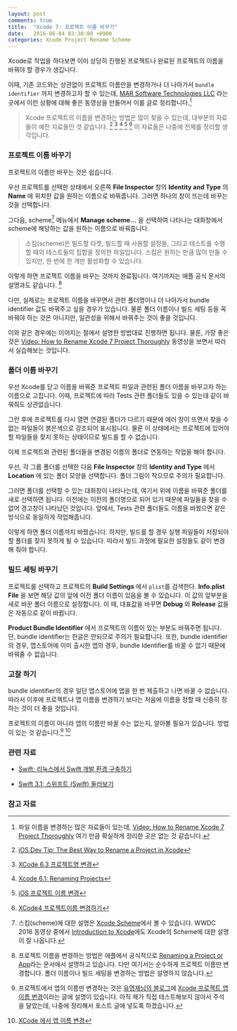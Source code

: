 ```yaml
---
layout: post
comments: true
title:  "Xcode 7: 프로젝트 이름 바꾸기"
date:   2016-06-04 03:30:00 +0900
categories: Xcode Project Rename Scheme
---
```


Xcode로 작업을 하다보면 이미 상당히 진행된 프로젝트나 완료된 프로젝트의 이름을 바꿔야 할 경우가 생깁니다.

이때, 기존 코드와는 상관없이 프로젝트 이름만을 변경하거나 더 나아가서 `bundle identifier` 까지 변경하고자 할 수 있는데, [MAR Software Technologies LLC](http://www.marsoftek.com) 라는 곳에서 이런 상황에 대해 좋은 동영상을 만들어서 이를 글로 정리합니다.[^MAR]

> Xcode 프로젝트의 이름을 변경하는 방법은 많이 찾을 수 있는데, 대부분의 자료들이 예전 자료들인 것 같습니다. [^iOS_Tip] [^Xcode_6_3] [^Xcode_6_1] [^iOS_Rename] [^Xcode_4] 이 자료들은 나중에 전체를 정리할 생각입니다.

### 프로젝트 이름 바꾸기

프로젝트의 이름만 바꾸는 것은 쉽습니다.

우선 프로젝트를 선택한 상태에서 오른쪽 **File Inspector** 창의 **Identity and Type** 의 **Name** 에 위치한 값을 원하는 이름으로 바꿔줍니다. 그러면 하나의 창이 뜨는데 바꾸는 것을 선택합니다.

그다음, scheme[^Scheme] 메뉴에서 **Manage scheme...** 을 선택하여 나타나는 대화창에서 scheme에 해당하는 값을 원하는 이름으로 바꿔줍니다.

> 스킴(scheme)은 빌드할 타겟, 빌드할 때 사용할 설정들, 그리고 테스트를 수행할 때의 테스트들의 집합을 정의한 파일입니다. 스킴은 원하는 만큼 많이 만들 수 있지만, 한 번에 한 개만 활성화할 수 있습니다.

이렇게 하면 프로젝트 이름을 바꾸는 것까지 완료됩니다. 여기까지는 애플 공식 문서의 설명과도 같습니다. [^Apple]

다만, 실제로는 프로젝트 이름을 바꾸면서 관련 폴더명이나 더 나아가서 bundle identifier 값도 바꿔주고 싶을 경우가 있습니다. 물론 폴더 이름이나 빌드 세팅 등을 꼭 바꿔야 하는 것은 아니지만, 일관성을 위해서 바꿔주는 것이 좋을 것입니다.

이와 같은 경우에는 이어지는 절에서 설명한 방법대로 진행하면 됩니다. 물론, 가장 좋은 것은 [Video: How to Rename Xcode 7 Project Thoroughly](https://www.youtube.com/watch?v=jRnVjtNLLLk) 동영상을 보면서 따라서 실습해보는 것입니다.

### 폴더 이름 바꾸기

우선 Xcode를 닫고 이름을 바꿔준 프로젝트 파일과 관련된 폴더 이름을 바꾸고자 하는 이름으로 고칩니다. 이때, 프로젝트에 따라 Tests 관련 폴더들도 있을 수 있는데 같이 바꿔줘도 상관없습니다.

그런 후에 프로젝트를 다시 열면 연결된 폴더가 다르기 때문에 에러 창이 뜨면서 찾을 수 없는 파일들이 붉은색으로 강조되어 표시됩니다. 물론 이 상태에서는 프로젝트에 있어야할 파일들을 찾지 못하는 상태이므로 빌드를 할 수 없습니다.

이제 프로젝트와 관련된 폴더들을 변경된 이름의 폴더로 연동하는 작업을 해야 합니다.  

우선, 각 그룹 폴더를 선택한 다음 **File Inspector** 창의 **Identity and Type** 에서 **Location** 에 있는 폴더 모양을 선택합니다. 폴더 그림이 작으므로 주의가 필요합니다.

그러면 폴더를 선택할 수 있는 대화창이 나타나는데, 여기서 위에 이름을 바꿔준 폴더를 새로 선택하면 됩니다. 이전에는 이전의 폴더명으로 되어 있기 때문에 파일들을 찾을 수 없어 경고창이 나타났던 것입니다. 앞에서, Tests 관련 폴더들도 이름을 바꿨으면 같은 방식으로 동일하게 작업해줍니다.

이렇게 하면 폴더 이름까지 바꿨습니다. 하지만, 빌드를 할 경우 실행 파일들이 저장되야할 폴더를 찾지 못하게 될 수 있습니다. 따라서 빌드 과정에 필요한 설정들도 같이 변경해 줘야 합니다.

### 빌드 세팅 바꾸기

프로젝트를 선택하고 프로젝트의 **Build Settings** 에서 `plist`를 검색한다. **Info.plist File** 을 보면 해당 값의 앞에 이전 폴더 이름이 있음을 볼 수 있습니다. 이 값의 앞부분을 새로 바꾼 폴더 이름으로 설정합니다. 이 때, 대표값을 바꾸면 **Debug** 와 **Release** 값들은 자동으로 같이 바뀝니다.

**Product Bundle Identifier** 에서 프로젝트의 이름이 있는 부분도 바꿔주면 됩니다. 단, bundle identifier는 한글은 안되므로 주의가 필요합니다. 또한, bundle identifier의 경우, 앱스토어에 이미 출시한 앱의 경우, bundle Identifier를 바꿀 수 없기 때문에 바꿔줄 수 없습니다.


### 고찰 하기

bundle identifier의 경우 일단 앱스토어에 앱을 한 번 제출하고 나면 바꿀 수 없습니다. 따라서 이후에 프로젝트나 앱 이름을 변경하기 보다는 처음에 이름을 정할 때 신중히 정하는 것이 더 좋을 것입니다.

프로젝트의 이름이 아니라 앱의 이름만 바꿀 수는 없는지, 알아볼 필요가 있습니다. 방법이 있는 것 같습니다.[^asamaru]  [^blogspot]

### 관련 자료

* [Swift: 리눅스에서 Swift 개발 환경 구축하기](http://xho95.github.io/linux/development/swift/package/install/2017/02/19/Developing-Swift-on-Linux.html)

* [Swift 3.1: 스위프트 (Swift) 둘러보기](http://xho95.github.io/xcode/swift/grammar/tour/2016/04/17/A-Swift-Tour.html)

### 참고 자료

[^MAR]: 파일 이름을 변경하는 많은 자료들이 있는데, [Video: How to Rename Xcode 7 Project Thoroughly](https://www.youtube.com/watch?v=jRnVjtNLLLk) 여기 만큼 확실하게 정리한 곳은 없는 것 같습니다.

[^Scheme]: 스킴(scheme)에 대한 설명은 [Xcode Scheme](https://developer.apple.com/library/ios/featuredarticles/XcodeConcepts/Concept-Schemes.html#//apple_ref/doc/uid/TP40009328-CH8-SW1)에서 볼 수 있습니다. WWDC 2016 동영상 중에서 [Introduction to Xcode](https://developer.apple.com/videos/play/wwdc2016/413/)에도 Xcode의 Scheme에 대한 설명이 잘 나옵니다.

[^Apple]: 프로젝트 이름을 변경하는 방법은 애플에서 공식적으로 [Renaming a Project or App](https://developer.apple.com/library/ios/recipes/xcode_help-project_editor/RenamingaProject/RenamingaProject.html)라는 문서에서 설명하고 있습니다. 다만 여기서는 순수하게 프로젝트 이름만 변경합니다. 폴더 이름이나 빌드 세팅을 변경하는 방법은 설명하지 않습니다.

[^iOS_Tip]: [iOS Dev Tip: The Best Way to Rename a Project in Xcode](http://matthewfecher.com/app-developement/xcode-tips-the-best-way-to-change-a-project-name-in-xcode/)

[^Xcode_6_3]: [XCode 6.3 프로젝트명 변경](http://wookmania.tistory.com/13)

[^Xcode_6_1]: [Xcode 6.1: Renaming Projects](http://www.totem.training/swift-ios-tips-tricks-tutorials-blog/xcode-61-renaming-projects)

[^iOS_Rename]: [iOS 프로젝트 이름 변경](http://xcode5.tistory.com/entry/iOS-프로젝트-이름-변경)

[^Xcode_4]: [XCode4 프로젝트이름 변경하기](http://smok95.tistory.com/227)

[^asamaru]: 프로젝트에서 앱의 이름만 변경하는 것은 [유영재님의 블로그](https://blog.asamaru.net)에 [Xcode 프로젝트 앱 이름 변경](https://blog.asamaru.net/2015/10/08/change-xcode-project-app-name/)이라는 글에 설명이 있습니다. 아직 제가 직접 테스트해보지 않아서 주석을 달았는데, 나중에 정리해서 포스트 글에 넣도록 하겠습니다.

[^blogspot]: [XCode 에서 앱 이름 변경](http://jryeong.blogspot.kr/2014/01/ios-xcode.html)
